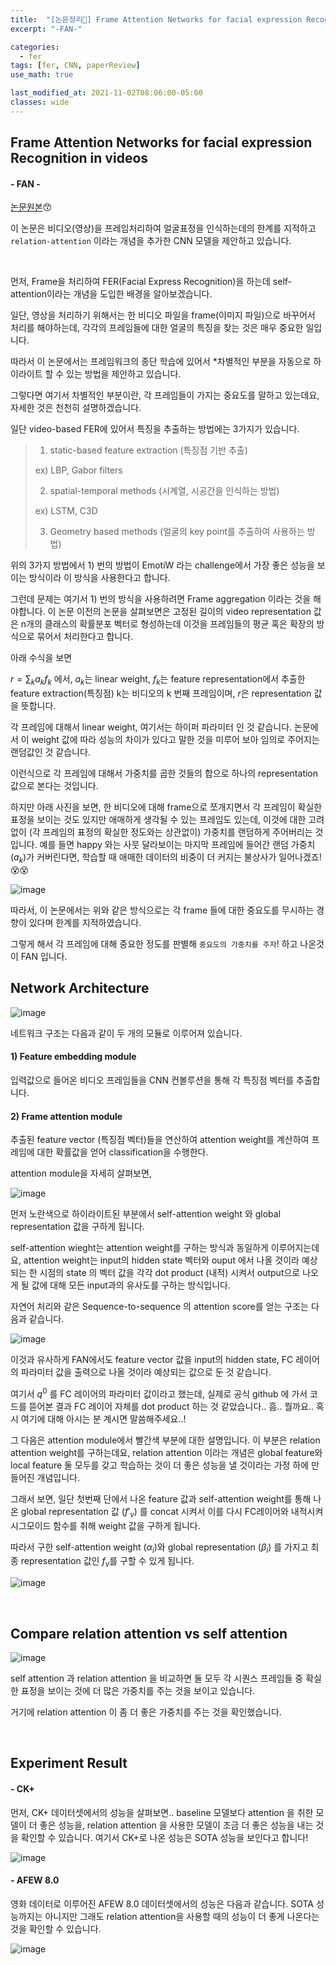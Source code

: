 ```yaml
---
title:  "[논문정리📃] Frame Attention Networks for facial expression Recognition in videos"
excerpt: "-FAN-"

categories:
  - fer
tags: [fer, CNN, paperReview]
use_math: true

last_modified_at: 2021-11-02T08:06:00-05:00
classes: wide
---
```


## Frame Attention Networks for facial expression Recognition in videos
#### - FAN - 

[논문원본](https://arxiv.org/pdf/1907.00193.pdf)😙


이 논문은 비디오(영상)을 프레임처리하여 얼굴표정을 인식하는데의 한계를 지적하고 `relation-attention` 이라는 개념을 추가한 CNN 모델을 제안하고 있습니다.

<br>

먼저, Frame을 처리하여 FER(Facial Express Recognition)을 하는데 self-attention이라는 개념을 도입한 배경을 알아보겠습니다.

일단, 영상을 처리하기 위해서는 한 비디오 파일을 frame(이미지 파일)으로 바꾸어서 처리를 해야하는데, 각각의 프레임들에 대한 얼굴의 특징을 찾는 것은 매우 중요한 일입니다. 

따라서 이 논문에서는 프레임워크의 종단 학습에 있어서 *차별적인 부분을 자동으로 하이라이트 할 수 있는 방법을 제안하고 있습니다.

그렇다면 여기서 차별적인 부분이란, 각 프레임들이 가지는 중요도를 말하고 있는데요, 자세한 것은 천천히 설명하겠습니다. 

일단 video-based FER에 있어서 특징을 추출하는 방법에는 3가지가 있습니다.

> 1) static-based feature extraction (특징점 기반 추출)
>  
>  ex) LBP, Gabor filters 
> 
> 2) spatial-temporal methods (시계열, 시공간을 인식하는 방법)
>
>  ex) LSTM, C3D
> 
> 3) Geometry based methods (얼굴의 key point를 추출하여 사용하는 방법)

위의 3가지 방법에서 1) 번의 방법이 EmotiW 라는 challenge에서 가장 좋은 성능을 보이는 방식이라 이 방식을 사용한다고 합니다.

그런데 문제는 여기서 1) 번의 방식을 사용하려면 Frame aggregation 이라는 것을 해야합니다. 이 논문 이전의 논문을 살펴보면은 고정된 길이의
video representation 값은 n개의 클래스의 확률분포 벡터로 형성하는데 이것을 프레임들의 평균 혹은 확장의 방식으로 묶어서 처리한다고 합니다.

아래 수식을 보면

$r=\sum_k a_kf_k$  에서, $a_k$는 linear weight, $f_k$는 feature representation에서 추출한 feature extraction(특징점) k는 비디오의 k 번째 프레임이며, 
$r$은 representation 값을 뜻합니다.

각 프레임에 대해서 linear weight, 여기서는 하이퍼 파라미터 인 것 같습니다. 논문에서 이 weight 값에 따라 성능의 차이가 있다고 말한 것을 미루어 보아 임의로 주어지는 랜덤값인 것 같습니다.

이런식으로 각 프레임에 대해서 가중치를 곱한 것들의 합으로 하나의 representation 값으로 본다는 것입니다.

하지만 아래 사진을 보면, 한 비디오에 대해 frame으로 쪼개지면서 각 프레임이 확실한 표정을 보이는 것도 있지만 애매하게 생각될 수 있는 프레임도 있는데, 
이것에 대한 고려 없이 (각 프레임의 표정의 확실한 정도와는 상관없이) 가중치를 랜덤하게 주어버리는 것입니다. 예를 들면 happy 와는 사뭇 달라보이는 
마지막 프레임에 들어간 랜덤 가중치($a_k$)가 커버린다면, 학습할 때 애매한 데이터의 비중이 더 커지는 불상사가 일어나겠죠!😵😵

![image](https://user-images.githubusercontent.com/53431568/139844228-03f656b0-98b2-4ade-a78f-45be59ab5fb7.png)


따라서, 이 논문에서는 위와 같은 방식으로는 각 frame 들에 대한 중요도를 무시하는 경향이 있다며 한계를 지적하였습니다.

그렇게 해서 각 프레임에 대해 중요한 정도를 판별해 `중요도의 가중치를 주자`! 하고 나온것이 FAN 입니다.


## Network Architecture

![image](https://user-images.githubusercontent.com/53431568/139845144-81277f86-5eef-4a41-85a1-572ee9745962.png)

네트워크 구조는 다음과 같이 두 개의 모듈로 이루어져 있습니다.

#### 1) Feature embedding module

입력값으로 들어온 비디오 프레임들을 CNN 컨볼루션을 통해 각 특징점 벡터를 추출합니다.

#### 2) Frame attention module

추출된 feature vector (특징점 벡터)들을 연산하여 attention weight를 계산하여 프레임에 대한 확률값을 얻어 classification을 수행한다.

attention module을 자세히 살펴보면,

![image](https://user-images.githubusercontent.com/53431568/139846857-1a391cdb-3c77-41dc-be34-75ed2608e3c2.png)

먼저 노란색으로 하이라이트된 부분에서 self-attention weight 와 global representation 값을 구하게 됩니다.

self-attention wieght는 attention weight를 구하는 방식과 동일하게 이루어지는데요, attention weight는 input의 hidden state 벡터와 ouput 에서 나올 것이라 예상되는
한 시점의 state 의 벡터 값을 각각 dot product (내적) 시켜서 output으로 나오게 될 값에 대해 모든 input과의 유사도를 구하는 방식입니다.

자연어 처리와 같은 Sequence-to-sequence 의 attention score를 얻는 구조는 다음과 같습니다.

![image](https://user-images.githubusercontent.com/53431568/139848061-ea286f8d-cfaa-4b2f-b6b6-23e9ac48cd4a.png)


이것과 유사하게 FAN에서도 feature vector 값을 input의 hidden state, FC 레이어의 파라미터 값을 출력으로 나올 것이라 예상되는 값으로 둔 것 같습니다.

여기서 $q^0$ 를 FC 레이어의 파라미터 값이라고 했는데, 실제로 공식 github 에 가서 코드를 뜯어본 결과 FC 레이어 자체를 dot product 하는 것 같았습니다.. 흠.. 뭘까요..
혹시 여기에 대해 아시는 분 계시면 말씀해주세요..!


그 다음은 attention module에서 빨간색 부분에 대한 설명입니다. 이 부분은 relation attention weight를 구하는데요, relation attention 이라는 개념은 global feature와
local feature 둘 모두를 갖고 학습하는 것이 더 좋은 성능을 낼 것이라는 가정 하에 만들어진 개념입니다.

그래서 보면, 일단 첫번째 단에서 나온 feature 값과 self-attention weight를 통해 나온 global representation 값 ($f\prime_v$) 를 concat 시켜서 이를 다시 FC레이어와 내적시켜 시그모이드 
함수를 취해  weight 값을 구하게 됩니다. 

따라서 구한 self-attention weight ($\alpha_i$)와 global representation ($\beta_i$) 를 가지고 최종 representation 값인 $f_v$를 구할 수 있게 됩니다.

![image](https://user-images.githubusercontent.com/53431568/139848667-8fbbfde8-66b8-403a-906b-64558d2e69f3.png)


<br>

## Compare relation attention vs self attention 

![image](https://user-images.githubusercontent.com/53431568/139850179-ed478368-85cc-4dc8-bafd-d461f57bfc53.png)

self attention 과 relation attention 을 비교하면 둘 모두 각 시퀀스 프레임들 중 확실한 표정을 보이는 것에 더 많은 가중치를 주는 것을 보이고 있습니다.

거기에 relation attention 이 좀 더 좋은 가중치를 주는 것을 확인했습니다.

<br>

## Experiment Result

#### - CK+
 
 먼저, CK+ 데이터셋에서의 성능을 살펴보면.. baseline 모델보다 attention 을 취한 모델이 더 좋은 성능을, relation attention 을 사용한 모델이 조금 더 좋은 성능을 내는 것을
 확인할 수 있습니다. 여기서 CK+로 나온 성능은 SOTA 성능을 보인다고 합니다!
 
 
![image](https://user-images.githubusercontent.com/53431568/139851794-587f778e-303e-4e4c-9d20-5e3ccdc6b5af.png)




#### - AFEW 8.0 

영화 데이터로 이루어진 AFEW 8.0 데이터셋에서의 성능은 다음과 같습니다. SOTA 성능까지는 아니지만 그래도 relation attention을 사용할 때의 성능이 더 좋게 나온다는 것을 확인할 수 있습니다.

![image](https://user-images.githubusercontent.com/53431568/139852137-c542a8c7-8a40-4d94-8031-b761cb446fa2.png)



